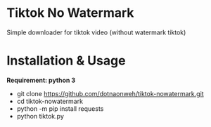 # Tiktok No Watermark

Simple downloader for tiktok video (without watermark tiktok)

# Installation & Usage
**Requirement: python 3**
- git clone https://github.com/dotnaonweh/tiktok-nowatermark.git
- cd tiktok-nowatermark
- python -m pip install requests
- python tiktok.py
